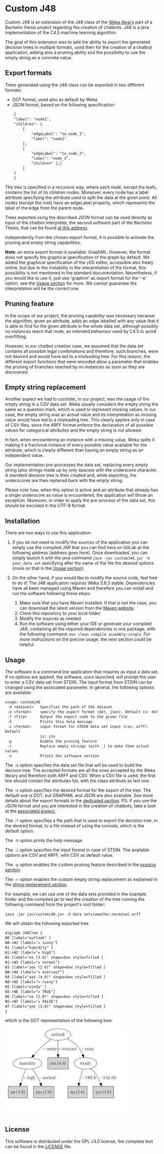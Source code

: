 # Custom J48

Custom J48 is an extension of the J48 class of the [Weka library](https://www.cs.waikato.ac.nz/ml/weka/) part of a Bachelor thesis project regarding the creation of chatbots. J48 is a java implementation of the C4.5 machine learning algorithm.

The goal of this extension was to add the ability to export the generated decision trees in multiple formats, used then for the creation of a chatbot application, adding also a pruning ability and the possibility to use the empty string as a concrete value.

## Export formats

Trees generated using the J48 class can be exported in two different formats:

- DOT format, used also as default by Weka
- JSON format, based on the following specification: 

```
    {
    "label": "node1", 
    "children": [
        { 
            "edgeLabel": "to_node_2", 
            "label": "node2"
        },
        { 
            "edgeLabel": "to_node_3", 
            "label": "node_3", 
            "children" […]
        }
    ]
	}
```

The tree is specified in a recursive way, where each node, except the leafs, contains the list of      its children nodes. Moreover, every node has a label attribute specifying the attribute used to split the data at the given point. All nodes (except the root) have an edgeLabel property, which represents the label of the edge from the parent node.

Trees exported using the described JSON format can be used directly as input of the chatbot interpreter, the second software part of the Bachelor Thesis, that can be found [at this address](https://gitlab.inf.unibz.it/Davide.Sbetti/bot_interpreter). 

Independently from the chosen export format, it is possible to activate the pruning and empty string capabilities.

**Note**: an extra export format is available: GraphML. However, the format does not specify the graphical specification of the graph by default. We added the graphical specification of the yED editor, accessible also freely online, but due to the instability in the interpretation of the format, this possibility is not mentioned in the standard documentation. Nevertheless, if you would like to use it, just use 'graphml' as export format for the '-e' option, see the [Usage section](#usage) for more. We cannot guarantee the interpretation will be the correct one. 

## Pruning feature

In the scope of our project, the pruning capability was necessary because the algorithm, given an attribute, adds an edge labelled with any value that it is able to find for the given attribute in the whole data set, although possibly no instances reach that node, an intended behaviour used by C4.5 to avoid overfitting. 

However, in our chatbot creation case, we assumed that the data set contains all possible legal combinations and therefore, such branches, were not desired and would have led to a misleading tree. For this reason, the different export functions that were encoded allow a parameter that enables the pruning of branches reached by no instances as soon as they are discovered.

## Empty string replacement

Another aspect we had to consider, in our project, was the usage of the empty string in a CSV data set. Weka usually considers the empty string the same as a question mark, which is used to represent missing values. In our case, the empty string was an actual value and its interpretation as missing value would have led to a misleading tree. This clearly applies only in case of CSV files, since the ARFF format enforce the declaration of all possible values for categorical attributes and the empty string is not allowed.  

In fact, when encountering an instance with a missing value, Weka splits it making it a fractional instance of every possible value available for the attribute, which is clearly different than having an empty string as an independent value. 

Our implementation pre-processes the data set, replacing every empty string (also strings made up by only spaces) with the underscore character. A standard decision tree is then created and, while exporting, the underscores are then replaced back with the empty string.

Please note how, when this option is active and an attribute that already has a single underscore as value is encountered, the application will throw an exception. Moreover, in order to apply the pre-process of the data set, this should be encoded in the UTF-8 format.

## Installation

There are two ways to use this application: 

1. If you do not need to modify the sources of the application you can simply use the compiled JAR that you can find 
here on GitLab at the following address [address goes here]. Once downloaded, you can simply launch it with the java command `java -jar customJ48.jar -d your_data set` specifying after the name of the file the desired options (more on that in the [Usage section](#usage)).

2. On the other hand, if you would like to modify the source code, feel free to do it! The J48 application requires Weka 3.8.3 stable. Dependencies have all been managed using Maven and therefore you can install and run the software following these steps:
	1. Make sure that you have Maven installed. If that is not the case, you can download the latest version from the [Maven website](https://maven.apache.org/). 
	2. Clone this repository to your local folder
	3. Modify the sources as needed
	4. Run the software using either your IDE or generate your compiled JAR, containing all the required dependencies in one package,  with the following command: `mvn clean compile assembly:single`. For more instructions on the precise usage, the next section could be helpful. 

## Usage

The software is a command line application that requires as input a data set. If no options are applied, the software, once launched, will prompt the user to enter a CSV data set from STDIN. The input format from STDIN can be changed using the associated parameter. In general, the following options are available: 

```
usage: customj48
 -d <dataset>   Specifies the path of the dataset
 -e <format>    specify the export format (dot, json). Default is: dot
 -f <file>      Output the export code to the given file
 -h             Prints this help message
 -i <format>    input format for STDIN data set input (csv, arff). Default
                is: csv
 -p             Enable the pruning feature
 -r             Replace empty strings (with _) to make them actual values
 -v             Prints the software version
```

The `-d` option specifies the data set file that will be used to build the decison tree. 
The accepted formats are all the ones accepted by the Weka library and therefore both ARFF and CSV. When a CSV file is used, the first line should contain the attributes list, with the class attribute as last one.

The `-e` option specifies the desired format for the export of the tree. The default one is DOT, but GRAPHML and JSON are also available. See more details about the export formats in the [dedicated section](#export-formats). 
PS: if you use the JSON format and you are interested in the creation of chatbots, take a look at the [associated project](https://gitlab.inf.unibz.it/Davide.Sbetti/bot_interpreter).

The `-f` option specifies a file path that is used to export the decision tree, in the desired format, to a file instead of using the console, which is the default option.

The `-h` option prints the help message.

The `-i` option specifies the input format in case of STDIN. The available options are CSV and ARFF, with CSV as default value. 

The `-p` option enables the custom pruning feature described in the [pruning section](#pruning-feature). 

The `-r` option enables the custom empty string replacement as explained in the [string replacement section](#empty-string-replacement).

For example, we can use one of the data sets provided in the example folder and the compiled jar to test the creation of the tree running the following command from the project's root folder:

`java -jar jar/customj48.jar -d data sets/weather.norminal.arff`

We will obtain the following exported tree

```
digraph J48Tree {
N0 [label="outlook" ]
N0->N1 [label="= sunny"]
N1 [label="humidity" ]
N1->N2 [label="= high"]
N2 [label="no (3.0)" shape=box style=filled ]
N1->N3 [label="= normal"]
N3 [label="yes (2.0)" shape=box style=filled ]
N0->N4 [label="= overcast"]
N4 [label="yes (4.0)" shape=box style=filled ]
N0->N5 [label="= rainy"]
N5 [label="windy" ]
N5->N6 [label="= TRUE"]
N6 [label="no (2.0)" shape=box style=filled ]
N5->N7 [label="= FALSE"]
N7 [label="yes (3.0)" shape=box style=filled ]
}
```

which is the DOT representation of the following tree: 

![Graphical tree representation](datasets/tree_test.jpg)

## License

This software is distributed under the GPL v3.0 license, the complete text can be found in the [LICENSE](LICENSE) file.